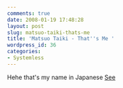 ```yaml
---
comments: true
date: 2008-01-19 17:48:28
layout: post
slug: matsuo-taiki-thats-me
title: 'Matsuo Taiki - That''s Me '
wordpress_id: 36
categories:
- Systemless
---
```


Hehe that's my name in Japanese [See](http://rumandmonkey.com/widgets/toys/namegen/969/)
